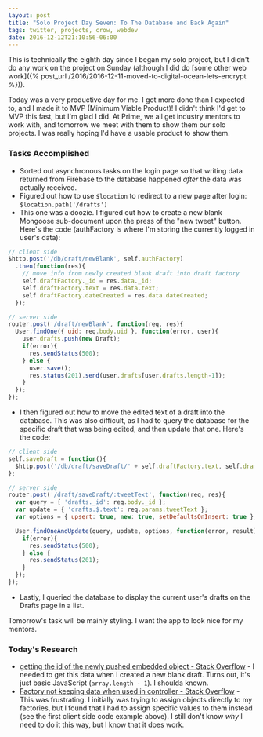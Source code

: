 ```yaml
---
layout: post
title: "Solo Project Day Seven: To The Database and Back Again"
tags: twitter, projects, crow, webdev
date: 2016-12-12T21:10:56-06:00
---
```


This is technically the eighth day since I began my solo project, but I didn't do any work on the project on Sunday (although I did do [some other web work]({% post_url /2016/2016-12-11-moved-to-digital-ocean-lets-encrypt %})).

Today was a very productive day for me. I got more done than I expected to, and I made it to MVP (Minimum Viable Product)! I didn't think I'd get to MVP this fast, but I'm glad I did. At Prime, we all get industry mentors to work with, and tomorrow we meet with them to show them our solo projects. I was really hoping I'd have a usable product to show them.

### Tasks Accomplished

- Sorted out asynchronous tasks on the login page so that writing data returned from Firebase to the database happened *after* the data was actually received.
- Figured out how to use `$location` to redirect to a new page after login: `$location.path('/drafts')`
- This one was a doozie. I figured out how to create a new blank Mongoose sub-document upon the press of the "new tweet" button. Here's the code (authFactory is where I'm storing the currently logged in user's data):

```javascript
// client side
$http.post('/db/draft/newBlank', self.authFactory)
  .then(function(res){
    // move info from newly created blank draft into draft factory
    self.draftFactory._id = res.data._id;
    self.draftFactory.text = res.data.text;
    self.draftFactory.dateCreated = res.data.dateCreated;
  });

// server side
router.post('/draft/newBlank', function(req, res){
  User.findOne({ uid: req.body.uid }, function(error, user){
    user.drafts.push(new Draft);
    if(error){
      res.sendStatus(500);
    } else {
      user.save();
      res.status(201).send(user.drafts[user.drafts.length-1]);
    }
  });
});
```

- I then figured out how to move the edited text of a draft into the database. This was also difficult, as I had to query the database for the specific draft that was being edited, and then update that one. Here's the code:

```javascript
// client side
self.saveDraft = function(){
  $http.post('/db/draft/saveDraft/' + self.draftFactory.text, self.draftFactory);
};

// server side
router.post('/draft/saveDraft/:tweetText', function(req, res){
  var query = { 'drafts._id': req.body._id };
  var update = { 'drafts.$.text': req.params.tweetText };
  var options = { upsert: true, new: true, setDefaultsOnInsert: true };

  User.findOneAndUpdate(query, update, options, function(error, result){
    if(error){
      res.sendStatus(500);
    } else {
      res.sendStatus(201);
    }
  });
});
```

- Lastly, I queried the database to display the current user's drafts on the Drafts page in a list.

Tomorrow's task will be mainly styling. I want the app to look nice for my mentors.

### Today's Research

- [getting the id of the newly pushed embedded object - Stack Overflow](http://stackoverflow.com/questions/13195283/mongodb-getting-the-id-of-the-newly-pushed-embedded-object) - I needed to get this data when I created a new blank draft. Turns out, it's just basic JavaScript (`array.length - 1`). I shoulda known.
- [Factory not keeping data when used in controller - Stack Overflow](http://stackoverflow.com/questions/21006222/factory-not-keeping-data-when-used-in-controller) - This was frustrating. I initially was trying to assign objects directly to my factories, but I found that I had to assign specific values to them instead (see the first client side code example above). I still don't know *why* I need to do it this way, but I know that it does work.

